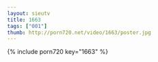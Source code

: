 ```yaml
--- 
layout: sieutv
title: 1663
tags: ["001"]
thumb: http://porn720.net/video/1663/poster.jpg
---
```

{% include porn720 key="1663" %} 
